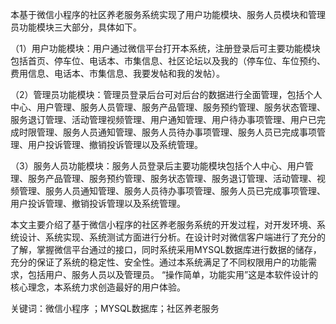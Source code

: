 本基于微信小程序的社区养老服务系统实现了用户功能模块、服务人员模块和管理员功能模块三大部分，具体如下。

（1）用户功能模块：用户通过微信平台打开本系统，注册登录后可主要功能模块包括首页、停车位、电话本、市集信息、社区论坛以及我的（停车位、车位预约、费用信息、电话本、市集信息、我要发帖和我的发帖）。

（2）管理员功能模块：管理员登录后台可对后台的数据进行全面管理，包括个人中心、用户管理、服务人员管理、服务产品管理、服务预约管理、服务状态管理、服务退订管理、活动管理视频管理、用户通知管理、用户待办事项管理、用户已完成时限管理、服务人员通知管理、服务人员待办事项管理、服务人员已完成事项管理、用户投诉管理、撤销投诉管理以及系统管理。

（3）服务人员功能模块：服务人员登录后主要功能模块包括个人中心、用户管理、服务产品管理、服务预约管理、服务状态管理、服务退订管理、活动管理、视频管理、服务人员通知管理、服务人员待办事项管理、服务人员已完成事项管理、用户投诉管理、撤销投诉管理以及系统管理。

本文主要介绍了基于微信小程序的社区养老服务系统的开发过程，对开发环境、系统设计、系统实现、系统测试方面进行分析。在设计时对微信客户端进行了充分的了解，掌握微信平台通过的接口，同时系统采用MYSQL数据库进行数据的储存，充分的保证了系统的稳定性、安全性。通过本系统满足了不同权限用户的功能需求，包括用户、服务人员以及管理员。
“操作简单，功能实用”这是本软件设计的核心理念，本系统力求创造最好的用户体验。

关键词：微信小程序 ；MYSQL数据库；社区养老服务
